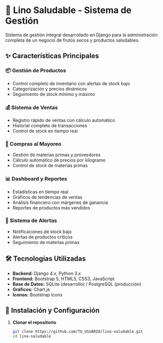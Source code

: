 # 🥜 Lino Saludable - Sistema de Gestión

Sistema de gestión integral desarrollado en Django para la administración completa de un negocio de frutos secos y productos saludables.

## ✨ Características Principales

### 📦 Gestión de Productos
- Control completo de inventario con alertas de stock bajo
- Categorización y precios dinámicos
- Seguimiento de stock mínimo y máximo

### 💰 Sistema de Ventas
- Registro rápido de ventas con cálculo automático
- Historial completo de transacciones
- Control de stock en tiempo real

### 🚛 Compras al Mayoreo
- Gestión de materias primas y proveedores
- Cálculo automático de precios por kilogramo
- Control de stock de materias primas

### 📊 Dashboard y Reportes
- Estadísticas en tiempo real
- Gráficos de tendencias de ventas
- Análisis financiero con márgenes de ganancia
- Reportes de productos más vendidos

### 🔔 Sistema de Alertas
- Notificaciones de stock bajo
- Alertas de productos críticos
- Seguimiento de materias primas

## 🛠️ Tecnologías Utilizadas

- **Backend:** Django 4.x, Python 3.x
- **Frontend:** Bootstrap 5, HTML5, CSS3, JavaScript
- **Base de Datos:** SQLite (desarrollo) / PostgreSQL (producción)
- **Gráficos:** Chart.js
- **Iconos:** Bootstrap Icons

## 🚀 Instalación y Configuración

1. **Clonar el repositorio**
   ```bash
   git clone https://github.com/TU_USUARIO/lino-saludable.git
   cd lino-saludable